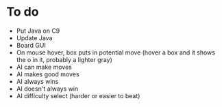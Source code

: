 # To do
- Put Java on C9
- Update Java
- Board GUI
- On mouse hover, box puts in potential move (hover a box and it shows the o in it, probably a lighter gray)
- AI can make moves 
- AI makes good moves
- AI always wins
- AI doesn't always win 
- AI difficulty select (harder or easier to beat)